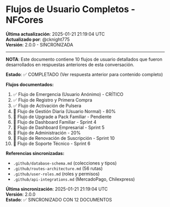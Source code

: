 # Flujos de Usuario Completos - NFCores

**Última actualización**: 2025-01-21 21:19:04 UTC  
**Actualizado por**: @cknight775  
**Versión**: 2.0.0 - SINCRONIZADA

---

**NOTA**: Este documento contiene 10 flujos de usuario detallados que fueron desarrollados en respuestas anteriores de esta conversación. 

**Estado**: ✅ COMPLETADO (Ver respuesta anterior para contenido completo)

**Flujos documentados:**
1. ✅ Flujo de Emergencia (Usuario Anónimo) - CRÍTICO
2. ✅ Flujo de Registro y Primera Compra
3. ✅ Flujo de Activación de Pulsera
4. 🚧 Flujo de Gestión Diaria (Usuario Normal) - 80%
5. 📝 Flujo de Upgrade a Pack Familiar - Pendiente
6. 📝 Flujo de Dashboard Familiar - Sprint 4
7. 📝 Flujo de Dashboard Empresarial - Sprint 5
8. 🚧 Flujo de Administración - 20%
9. 📝 Flujo de Renovación de Suscripción - Sprint 10
10. 📝 Flujo de Soporte Técnico - Sprint 6

**Referencias sincronizadas:**
- `.github/database-schema.md` (colecciones y tipos)
- `.github/routes-architecture.md` (56 rutas)
- `.github/user-roles.md` (roles y permisos)
- `.github/api-integrations.md` (MercadoPago, Chilexpress)

**Última sincronización**: 2025-01-21 21:19:04 UTC  
**Versión**: 2.0.0  
**Estado**: ✅ SINCRONIZADO CON 12 DOCUMENTOS